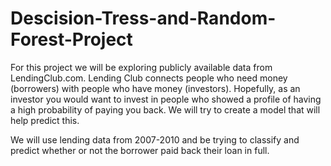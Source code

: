 # Descision-Tress-and-Random-Forest-Project

For this project we will be exploring publicly available data from LendingClub.com. Lending Club connects people who need money (borrowers) with people who have money (investors). Hopefully, as an investor you would want to invest in people who showed a profile of having a high probability of paying you back. We will try to create a model that will help predict this.

We will use lending data from 2007-2010 and be trying to classify and predict whether or not the borrower paid back their loan in full. 
